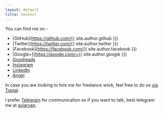 ```yaml
---
layout: default
title: Connect
---
```


You can find me on -  

* [GitHub](https://github.com/{{ site.author.github }})
* [Twitter](https://twitter.com/{{ site.author.twitter }})
* [Facebook](https://facebook.com/{{ site.author.facebook }})
* [Google+](https://google.com/+{{ site.author.google }})
* [Goodreads](https://www.goodreads.com/user/show/50708332-avi-aryan)
* [Instagram](https://www.instagram.com/aviaryan123/)
* [LinkedIn](https://in.linkedin.com/in/aviaryan)
* [Angel](https://angel.co/aviaryan)

In case you are looking to hire me for freelance work, feel free to do so [via Toptal](https://bit.ly/avitoptal).

I prefer [Telegram](https://telegram.org/) for communication so if you want to talk, best telegram me at [aviaryan](https://telegram.me/aviaryan).

<!-- PS - If you are a recruiter, please have a look at my [resume](https://drive.google.com/open?id=0B1I7ETQXT-TFR3NBQVVwazhnb2c). -->

